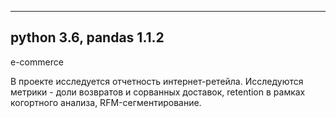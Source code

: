 --------------
python 3.6,
pandas 1.1.2
--------------

e-commerce

В проекте исследуется отчетность интернет-ретейла.
Исследуются метрики - доли возвратов и сорванных доставок, retention в рамках когортного анализа, RFM-сегментирование.

